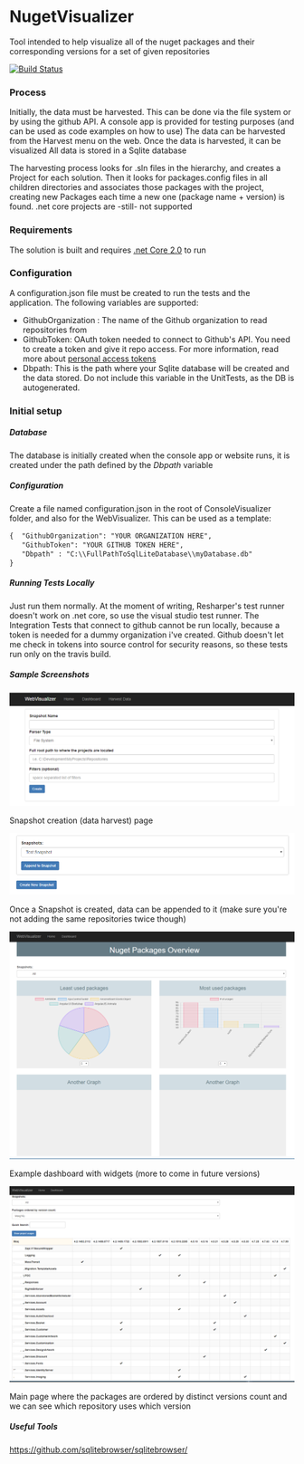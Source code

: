 # NugetVisualizer
Tool intended to help visualize all of the nuget packages and their corresponding versions for a set of given repositories

[![Build Status](https://travis-ci.org/sepharg/NugetVisualizer.svg?branch=master)](https://travis-ci.org/sepharg/NugetVisualizer)

### Process

Initially, the data must be harvested. This can be done via the file system or by using the github API.
A console app is provided for testing purposes (and can be used as code examples on how to use)
The data can be harvested from the Harvest menu on the web.
Once the data is harvested, it can be visualized
All data is stored in a Sqlite database

The harvesting process looks for .sln files in the hierarchy, and creates a Project for each solution. Then it looks for packages.config files in all children directories and associates those packages with the project, creating new Packages each time a new one (package name + version) is found.
.net core projects are -still- not supported

### Requirements

The solution is built and requires [.net Core 2.0](https://www.microsoft.com/net/download/core) to run

### Configuration

A configuration.json file must be created to run the tests and the application.
The following variables are supported:

 - GithubOrganization : The name of the Github organization to read repositories from
 - GithubToken: OAuth token needed to connect to Github's API. You need to create a token and give it repo access. For more information, read more about [personal access tokens](https://github.com/blog/1509-personal-api-tokens)
 - Dbpath: This is the path where your Sqlite database will be created and the data stored. Do not include this variable in the UnitTests, as the DB is autogenerated.

### Initial setup

##### Database

The database is initially created when the console app or website runs, it is created under the path defined by the *Dbpath* variable

##### Configuration

Create a file named configuration.json in the root of ConsoleVisualizer folder, and also for the WebVisualizer.
This can be used as a template:

    {  "GithubOrganization": "YOUR ORGANIZATION HERE",
       "GithubToken": "YOUR GITHUB TOKEN HERE",
       "Dbpath" : "C:\\FullPathToSqlLiteDatabase\\myDatabase.db" 
    }

##### Running Tests Locally

Just run them normally. At the moment of writing, Resharper's test runner doesn't work on .net core, so use the visual studio test runner.
The Integration Tests that connect to github cannot be run locally, because a token is needed for a dummy organization i've created. Github doesn't let me check in tokens into source control for security reasons, so these tests run only on the travis build.	
	
##### Sample Screenshots

![Create Snapshot](create-snapshot.PNG?raw=true "Create Snapshot")

Snapshot creation (data harvest) page

![Append Snapshot](append-snapshot.PNG?raw=true "Append Snapshot")

Once a Snapshot is created, data can be appended to it (make sure you're not adding the same repositories twice though)

![Dashboard Example](dashboard.PNG?raw=true "Dashboard Example")

Example dashboard with widgets (more to come in future versions)

![Package List With Versions](packageList.PNG?raw=true "Package List With Versions")

Main page where the packages are ordered by distinct versions count and we can see which repository uses which version

##### Useful Tools

https://github.com/sqlitebrowser/sqlitebrowser/
